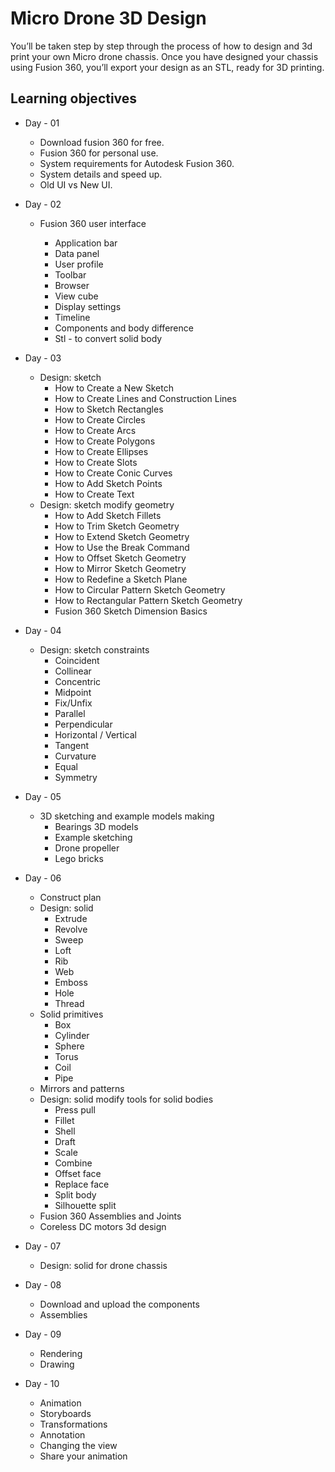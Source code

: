 # Micro Drone 3D Design
 You’ll be taken step by step through the process of how to design and 3d print your own Micro drone chassis. Once you have designed your chassis using Fusion 360, you’ll export your design as an STL, ready for 3D printing.

## Learning objectives
- Day - 01
    - Download fusion 360 for free.
    - Fusion 360 for personal use.
    - System requirements for Autodesk Fusion 360.
    - System details and speed up.
    - Old UI vs New UI.  


- Day - 02
    - Fusion 360 user interface

      - Application bar
      - Data panel
      - User profile
      - Toolbar
      - Browser
      - View cube
      - Display settings
      - Timeline
      - Components and body difference
      - Stl - to convert solid body


- Day - 03
  - Design: sketch
    - How to Create a New Sketch
    - How to Create Lines and Construction Lines
    - How to Sketch Rectangles
    - How to Create Circles
    - How to Create Arcs
    - How to Create Polygons
    - How to Create Ellipses
    - How to Create Slots
    - How to Create Conic Curves
    - How to Add Sketch Points
    - How to Create Text
  - Design: sketch modify geometry
    - How to Add Sketch Fillets
    - How to Trim Sketch Geometry
    - How to Extend Sketch Geometry
    - How to Use the Break Command
    - How to Offset Sketch Geometry
    - How to Mirror Sketch Geometry
    - How to Redefine a Sketch Plane
    - How to Circular Pattern Sketch Geometry
    - How to Rectangular Pattern Sketch Geometry
    - Fusion 360 Sketch Dimension Basics


- Day - 04
  - Design: sketch constraints
    - Coincident
    - Collinear
    - Concentric
    - Midpoint
    - Fix/Unfix
    - Parallel
    - Perpendicular
    - Horizontal / Vertical
    - Tangent
    - Curvature
    - Equal
    - Symmetry


- Day - 05
  - 3D sketching and example models making
    - Bearings 3D models
    - Example sketching
    - Drone propeller
    - Lego bricks


- Day - 06
  - Construct plan
  - Design: solid
    - Extrude
    - Revolve
    - Sweep
    - Loft
    - Rib
    - Web
    - Emboss
    - Hole
    - Thread
  - Solid primitives  
    - Box
    - Cylinder
    - Sphere
    - Torus
    - Coil
    - Pipe
  - Mirrors and patterns
  - Design: solid modify tools for solid bodies
    - Press pull
    - Fillet
    - Shell
    - Draft
    - Scale
    - Combine
    - Offset face
    - Replace face
    - Split body
    - Silhouette split
  - Fusion 360 Assemblies and Joints
  - Coreless DC motors 3d design


- Day - 07
  - Design: solid for drone chassis


- Day - 08
  - Download and upload the components
  - Assemblies


- Day - 09
  - Rendering
  - Drawing


- Day - 10
  - Animation
  - Storyboards
  - Transformations
  - Annotation
  - Changing the view
  - Share your animation
